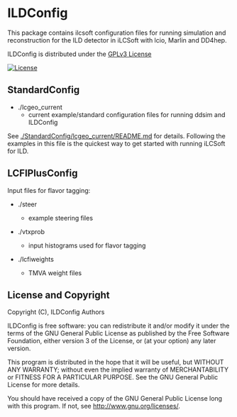 # ILDConfig
This package contains ilcsoft configuration files for running simulation and reconstruction for the ILD detector in iLCSoft with lcio, Marlin and DD4hep.

ILDConfig is distributed under the [GPLv3 License](http://www.gnu.org/licenses/gpl-3.0.en.html)

[![License](https://www.gnu.org/graphics/gplv3-127x51.png)](https://www.gnu.org/licenses/gpl-3.0.en.html)


## StandardConfig

- ./lcgeo_current
	- current example/standard configuration files for running ddsim and ILDConfig
	
See [./StandardConfig/lcgeo_current/README.md](./StandardConfig/lcgeo_current/README.md) for details.
Following the examples in this file is the quickest way to get started with running iLCSoft for ILD.

## LCFIPlusConfig

Input files for flavor tagging:

- ./steer
	- example steering files

- ./vtxprob
	- input histograms used for flavor tagging

- ./lcfiweights
	- TMVA weight files

## License and Copyright
Copyright (C), ILDConfig Authors

ILDConfig is free software: you can redistribute it and/or modify it under the terms of the GNU General Public License as published by the Free Software Foundation, either version 3 of the License, or (at your option) any later version.

This program is distributed in the hope that it will be useful, but WITHOUT ANY WARRANTY; without even the implied warranty of MERCHANTABILITY or FITNESS FOR A PARTICULAR PURPOSE.  See the GNU General Public License for more details.

You should have received a copy of the GNU General Public License long with this program.  If not, see <http://www.gnu.org/licenses/>.
